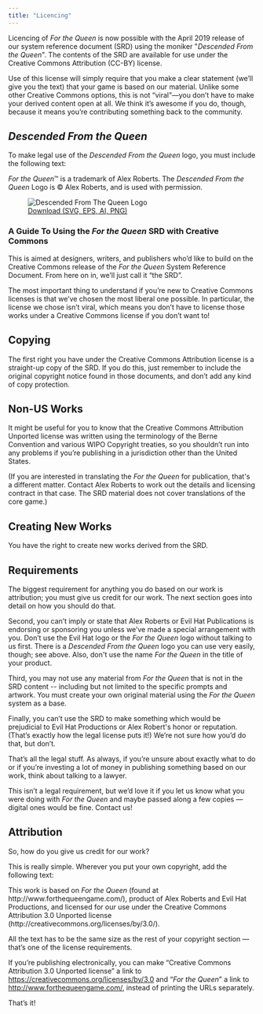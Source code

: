 ```yaml
---
title: "Licencing"
---
```


Licencing of _For the Queen_ is now possible with the April 2019 release of our system reference document (SRD) using the moniker "_Descended From the Queen_". The contents of the SRD are available for use under the Creative Commons Attribution (CC-BY) license.

Use of this license will simply require that you make a clear statement (we’ll give you the text) that your game is based on our material. Unlike some other Creative Commons options, this is not “viral”—you don’t have to make your derived content open at all. We think it’s awesome if you do, though, because it means you’re contributing something back to the community.

## _Descended From the Queen_

To make legal use of the _Descended From the Queen_ logo, you must include the following text:

<div class="well">
<em>For the Queen</em>™ is a trademark of Alex Roberts. The <em>Descended From the Queen</em> Logo is © Alex Roberts, and is used with permission.
</div>

<figure>
  <img src="descended-from-the-queen.png" alt="Descended From The Queen Logo">
  <figcaption><a href="descended-from-the-queen.zip">Download (SVG, EPS, AI, PNG)</a></figcaption>
</figure>

### A Guide To Using the _For the Queen_ SRD with Creative Commons

This is aimed at designers, writers, and publishers who’d like to build on the Creative Commons release of the _For the Queen_ System Reference Document. From here on in, we’ll just call it “the SRD”.

The most important thing to understand if you’re new to Creative Commons licenses is that we’ve chosen the most liberal one possible. In particular, the license we chose isn’t viral, which means you don’t have to license those works under a Creative Commons license if you don’t want to!

## Copying

The first right you have under the Creative Commons Attribution license is a straight-up copy of the SRD. If you do this, just remember to include the original copyright notice found in those documents, and don’t add any kind of copy protection.

## Non-US Works

It might be useful for you to know that the Creative Commons Attribution Unported license was written using the terminology of the Berne Convention and various WIPO Copyright treaties, so you shouldn’t run into any problems if you’re publishing in a jurisdiction other than the United States.

(If you are interested in translating the _For the Queen_ for publication, that's a different matter. Contact Alex Roberts to work out the details and licensing contract in that case. The SRD material does not cover translations of the core game.)

## Creating New Works

You have the right to create new works derived from the SRD.

## Requirements

The biggest requirement for anything you do based on our work is attribution; you must give us credit for our work. The next section goes into detail on how you should do that.

Second, you can’t imply or state that Alex Roberts or Evil Hat Publications is endorsing or sponsoring you unless we’ve made a special arrangement with you. Don’t use the Evil Hat logo or the _For the Queen_ logo without talking to us first. There is a _Descended From the Queen_ logo you can use very easily, though; see above. Also, don't use the name _For the Queen_ in the title of your product.

Third, you may not use any material from _For the Queen_ that is not in the SRD content -- including but not limited to the specific prompts and artwork. You must create your own original material using the _For the Queen_ system as a base.

Finally, you can’t use the SRD to make something which would be prejudicial to Evil Hat Productions or Alex Robert's honor or reputation. (That’s exactly how the legal license puts it!) We’re not sure how you’d do that, but don’t.

That’s all the legal stuff. As always, if you’re unsure about exactly what to do or if you’re investing a lot of money in publishing something based on our work, think about talking to a lawyer.

This isn’t a legal requirement, but we’d love it if you let us know what you were doing with _For the Queen_ and maybe passed along a few copies — digital ones would be fine. Contact us!

## Attribution

So, how do you give us credit for our work?

This is really simple. Wherever you put your own copyright, add the following text:

<div class="well">
This work is based on <em>For the Queen</em> (found at http://www.forthequeengame.com/), product of Alex Roberts and Evil Hat Productions, and licensed for our use under the Creative Commons Attribution 3.0 Unported license (http://creativecommons.org/licenses/by/3.0/).
</div>

All the text has to be the same size as the rest of your copyright section — that’s one of the license requirements.

If you’re publishing electronically, you can make “Creative Commons Attribution 3.0 Unported license” a link to https://creativecommons.org/licenses/by/3.0 and “_For the Queen_” a link to http://www.forthequeengame.com/, instead of printing the URLs separately.

That’s it!
